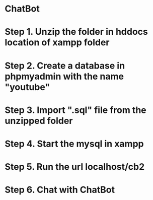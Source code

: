 # ChatBot

# Step 1. Unzip the folder in hddocs location of xampp folder
# Step 2. Create a database in phpmyadmin with the name "youtube"
# Step 3. Import ".sql" file from the unzipped folder
# Step 4. Start the mysql in xampp
# Step 5. Run the url localhost/cb2
# Step 6. Chat with ChatBot
